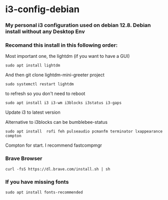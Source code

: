 # i3-config-debian

### My personal i3 configuration used on debian 12.8. Debian install without any Desktop Env
### Recomand this install in this following order:

Most important one, the lightdm (if you want to have a GUI)

```
sudo apt install lightdm 
```
And then git clone lightdm-mini-greeter project

``` 
sudo systemctl restart lightdm
```
to refresh so you don't need to reboot

``` 
sudo apt install i3 i3-wm i3blocks i3status i3-gaps
```

Update i3 to latest version

Alternative to i3blocks can be bumblebee-status


``` 
sudo apt install  rofi feh pulseaudio pcmanfm terminator lxappearance compton
```

Compton for start. I recommend fastcompmgr

### Brave Browser
``` 
curl -fsS https://dl.brave.com/install.sh | sh
```

### If you have missing fonts 
``` 
sudo apt install fonts-recommended
```

